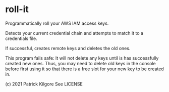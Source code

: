 # roll-it

Programmatically roll your AWS IAM access keys.

Detects your current credential chain and attempts to match it to a credentials file.

If successful, creates remote keys and deletes the old ones.

This program fails safe: It will not delete any keys until is has successfully created 
new ones. Thus, you may need to delete old keys in the console before first using it
so that there is a free slot for your new key to be created in.

(c) 2021 Patrick Kilgore
See LICENSE

